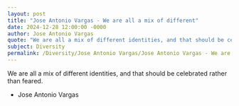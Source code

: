 ```yaml
---
layout: post
title: "Jose Antonio Vargas - We are all a mix of different"
date: 2024-12-28 12:00:00 -0000
author: Jose Antonio Vargas
quote: "We are all a mix of different identities, and that should be celebrated rather than feared."
subject: Diversity
permalink: /Diversity/Jose Antonio Vargas/Jose Antonio Vargas - We are all a mix of different
---
```


We are all a mix of different identities, and that should be celebrated rather than feared.

- Jose Antonio Vargas
